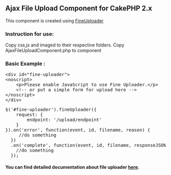 <h2>Ajax File Upload Component for CakePHP 2.x</h2>

This component is created using <a href="http://fineuploader.com/">FineUploader</a>


<h3>Instruction for use:</h3>
Copy css,js and imaged to their respective folders.
Copy AjaxFileUploadComponent.php to component
<h3>Basic Example :</h3>

<pre><span class="nt">&lt;div</span> <span class="na">id=</span><span class="s">"fine-uploader"</span><span class="nt">&gt;</span>
<span class="nt">&lt;noscript&gt;</span>
    <span class="nt">&lt;p&gt;</span>Please enable JavaScript to use Fine Uploader.<span class="nt">&lt;/p&gt;</span>
    <span class="c">&lt;!-- or put a simple form for upload here --&gt;</span>
<span class="nt">&lt;/noscript&gt;</span>
<span class="nt">&lt;/div&gt;</span>
</pre>

<pre>
$('#fine-uploader').fineUploader({
    request: {
        endpoint: '/upload/endpoint'
    }
}).on('error', function(event, id, filename, reason) {
     //do something
  })
  .on('complete', function(event, id, filename, responseJSON){
    //do something
  });
</pre>

<h4>You can find detailed documentation about file uploader <a href="https://github.com/valums/file-uploader/">here</a>.</h4>